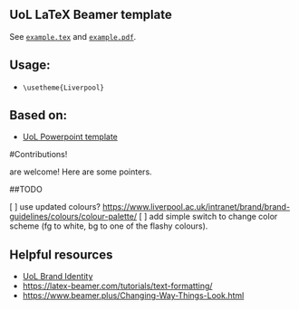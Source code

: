 UoL LaTeX Beamer template
------------------------------------

See [`example.tex`](https://gitlab.csc.liv.ac.uk/staff/templates/latex-beamer-theme-uol/-/blob/master/example.tex) and [`example.pdf`](https://gitlab.csc.liv.ac.uk/staff/templates/latex-beamer-theme-uol/-/blob/master/example.pdf).

## Usage:
* `\usetheme{Liverpool}`

## Based on:

- [UoL Powerpoint template](https://www.liverpool.ac.uk/intranet/brand/powerpoint-template/)


#Contributions!

are welcome! Here are some pointers.

##TODO

[ ] use updated colours? <https://www.liverpool.ac.uk/intranet/brand/brand-guidelines/colours/colour-palette/>
[ ] add simple switch to change color scheme (fg to white, bg to one of the flashy colours).

## Helpful resources

- [UoL Brand Identity](https://www.liverpool.ac.uk/intranet/brand-identity/)
- <https://latex-beamer.com/tutorials/text-formatting/>
- <https://www.beamer.plus/Changing-Way-Things-Look.html>

